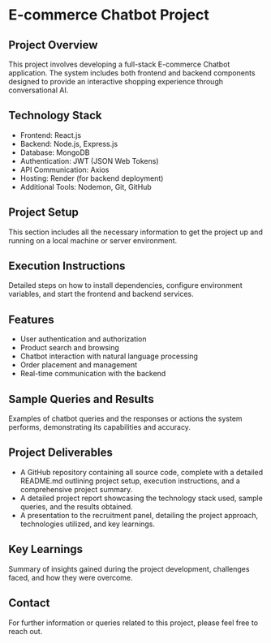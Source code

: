 # E-commerce Chatbot Project

## Project Overview
This project involves developing a full-stack E-commerce Chatbot application. The system includes both frontend and backend components designed to provide an interactive shopping experience through conversational AI.

## Technology Stack
- Frontend: React.js  
- Backend: Node.js, Express.js  
- Database: MongoDB  
- Authentication: JWT (JSON Web Tokens)  
- API Communication: Axios  
- Hosting: Render (for backend deployment)  
- Additional Tools: Nodemon, Git, GitHub  

## Project Setup
This section includes all the necessary information to get the project up and running on a local machine or server environment.

## Execution Instructions
Detailed steps on how to install dependencies, configure environment variables, and start the frontend and backend services.

## Features
- User authentication and authorization  
- Product search and browsing  
- Chatbot interaction with natural language processing  
- Order placement and management  
- Real-time communication with the backend  

## Sample Queries and Results
Examples of chatbot queries and the responses or actions the system performs, demonstrating its capabilities and accuracy.

## Project Deliverables
- A GitHub repository containing all source code, complete with a detailed README.md outlining project setup, execution instructions, and a comprehensive project summary.  
- A detailed project report showcasing the technology stack used, sample queries, and the results obtained.  
- A presentation to the recruitment panel, detailing the project approach, technologies utilized, and key learnings.

## Key Learnings
Summary of insights gained during the project development, challenges faced, and how they were overcome.

## Contact
For further information or queries related to this project, please feel free to reach out.
